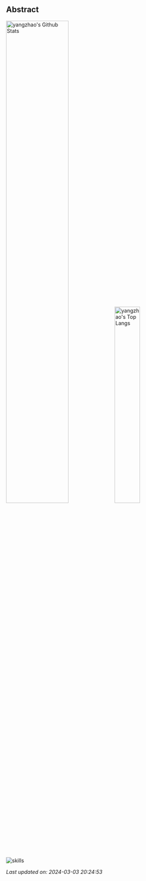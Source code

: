 ## Abstract
<p>
  <img src="https://github-readme-stats.vercel.app/api?username=Evan You&show_icons=true&hide_border=true" alt="yangzhao's Github Stats" width="58%" />
  <img src="https://github-readme-stats.vercel.app/api/top-langs/?username=Evan You&layout=compact&hide_border=true&langs_count=10" alt="yangzhao's Top Langs" width="37%" /> 
</p>

<a href="https://github.com/LuckyEricYz/stats-cards">
<!-- <p>
  <img src="https://stats.justsong.cn/api/leetcode/?username=quanpeng&theme=light" alt="JustSong's LeetCode Stats" width="49%" />
  <img src="https://stats.justsong.cn/api/zhihu/?username=songwonderful&theme=light" alt="JustSong's Zhihu Stats" width="49%" /> 
</p> -->
</a>

![skills](https://skillicons.dev/icons?i=html,css,js,nodejs,express,react,docker,git,linux,nginx,vscode)



*Last updated on: 2024-03-03 20:24:53*
